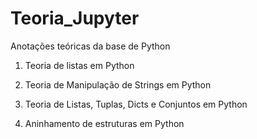 # Teoria_Jupyter
Anotações teóricas da base de Python

1) Teoria de listas em Python

2) Teoria de Manipulação de Strings em Python

3) Teoria de Listas, Tuplas, Dicts e Conjuntos em Python

4) Aninhamento de estruturas em Python
